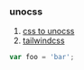### unocss

1. [css to unocss](https://to-unocss.netlify.app)
2. [tailwindcss](https://tailwind.nodejs.cn/docs/installation)

```js
var foo = 'bar';
```
